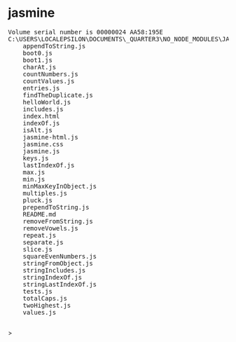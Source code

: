# jasmine 
<pre>
Volume serial number is 00000024 AA58:195E
C:\USERS\LOCALEPSILON\DOCUMENTS\_QUARTER3\NO_NODE_MODULES\JASMINE-FULL
    appendToString.js
    boot0.js
    boot1.js
    charAt.js
    countNumbers.js
    countValues.js
    entries.js
    findTheDuplicate.js
    helloWorld.js
    includes.js
    index.html
    indexOf.js
    isAlt.js
    jasmine-html.js
    jasmine.css
    jasmine.js
    keys.js
    lastIndexOf.js
    max.js
    min.js
    minMaxKeyInObject.js
    multiples.js
    pluck.js
    prependToString.js
    README.md
    removeFromString.js
    removeVowels.js
    repeat.js
    separate.js
    slice.js
    squareEvenNumbers.js
    stringFromObject.js
    stringIncludes.js
    stringIndexOf.js
    stringLastIndexOf.js
    tests.js
    totalCaps.js
    twoHighest.js
    values.js
    
</pre>>

